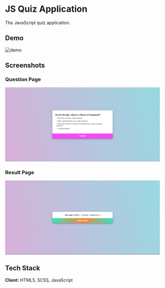 
# JS Quiz Application

The JavaScript quiz application.


## Demo

![demo](https://j.gifs.com/Y75nGO.gif)

  
## Screenshots

### Question Page
![Question Page](/media/images/Question-page.PNG)

### Result Page
![Result Page](/media/images/Result-page.PNG)

  
## Tech Stack

**Client:** HTML5, SCSS, JavaScript

  